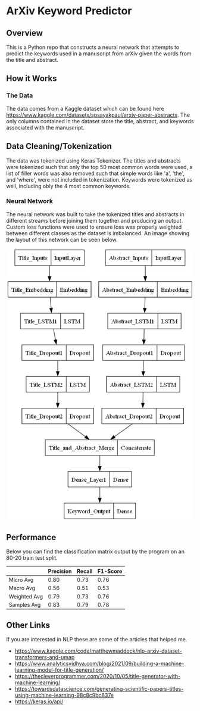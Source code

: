 # ArXiv Keyword Predictor
## Overview
This is a Python repo that constructs a neural network that attempts to predict the keywords used in a manuscript from arXiv given the words from the title and abstract.

## How it Works
### The Data
The data comes from a Kaggle dataset which can be found here https://www.kaggle.com/datasets/spsayakpaul/arxiv-paper-abstracts. The only columns contained in the dataset store the title, abstract, and keywords associated with the manuscript.

## Data Cleaning/Tokenization
The data was tokenized using Keras Tokenizer. The titles and abstracts were tokenized such that only the top 50 most common words were used, a list of filler words was also removed such that simple words like 'a', 'the', and 'where', were not included in tokenization. Keywords were tokenized as well, including obly the 4 most common keywords.

### Neural Network
The neural network was built to take the tokenized titles and abstracts in different streams before joining them together and producing an output. Custom loss functions were used to ensure loss was properly weighted between different classes as the dataset is imbalanced. An image showing the layout of this network can be seen below.

![Image](model.png)

## Performance
Below you can find the classification matrix output by the program on an 80-20 train test split.

|              | Precision | Recall | F1-Score |
| ------------ | --------- | ------ | -------- |
|  Micro Avg   |   0.80    |  0.73  |   0.76   |
|  Macro Avg   |   0.56    |  0.51  |   0.53   |
| Weighted Avg |   0.79    |  0.73  |   0.76   |
| Samples Avg  |   0.83    |  0.79  |   0.78   |
 
## Other Links
If you are interested in NLP these are some of the articles that helped me.

- https://www.kaggle.com/code/matthewmaddock/nlp-arxiv-dataset-transformers-and-umap
- https://www.analyticsvidhya.com/blog/2021/09/building-a-machine-learning-model-for-title-generation/
- https://thecleverprogrammer.com/2020/10/05/title-generator-with-machine-learning/
- https://towardsdatascience.com/generating-scientific-papers-titles-using-machine-learning-98c8c9bc637e
- https://keras.io/api/

